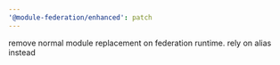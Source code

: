 ```yaml
---
'@module-federation/enhanced': patch
---
```


remove normal module replacement on federation runtime. rely on alias instead
